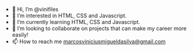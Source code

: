 - 👋 Hi, I’m @vinifiles
- 👀 I’m interested in HTML, CSS and Javascript.
- 🌱 I’m currently learning HTML, CSS and Javascript. 
- 💞️ I’m looking to collaborate on projects that can make my career more easily! 
- 📫 How to reach me marcosviniciusmigueldasilva@gmail.com

<!---
vinifiles/vinifiles is a ✨ special ✨ repository because its `README.md` (this file) appears on your GitHub profile.
You can click the Preview link to take a look at your changes.
--->
